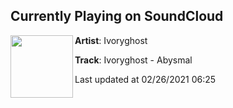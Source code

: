 ## Currently Playing on SoundCloud

[<img align="left" width="100" src="https://i1.sndcdn.com/artworks-G36ROF5YZAMjMenu-nSZjrw-t50x50.jpg">](https://soundcloud.com/shadowsareforever/ivoryghost-abysmal)

**Artist**: Ivoryghost 

**Track**: Ivoryghost - Abysmal

Last updated at 02/26/2021 06:25
